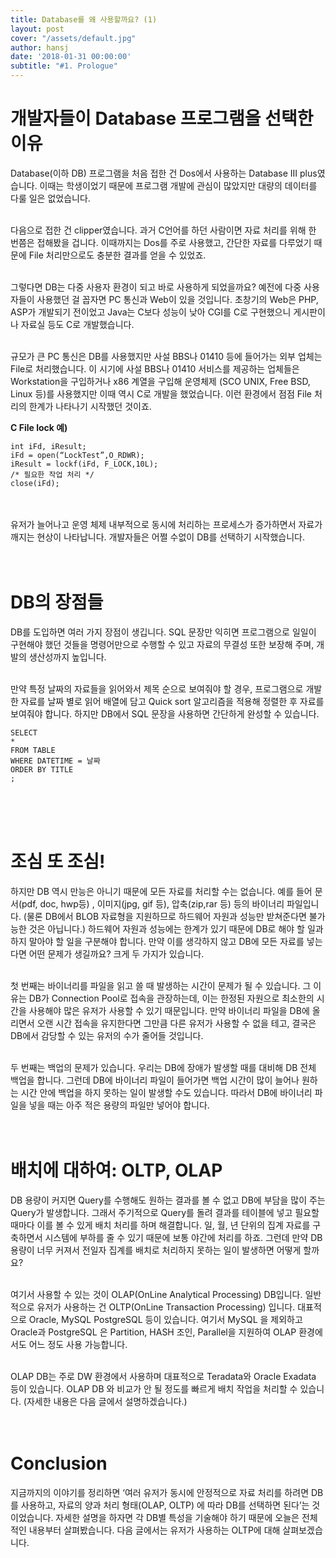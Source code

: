 ```yaml
---
title: Database를 왜 사용할까요? (1)
layout: post
cover: "/assets/default.jpg"
author: hansj
date: '2018-01-31 00:00:00'
subtitle: "#1. Prologue"
---
```


# 개발자들이 Database 프로그램을 선택한 이유
Database(이하 DB) 프로그램을 처음 접한 건 Dos에서 사용하는 Database III plus였습니다. 이때는 학생이었기 때문에 프로그램 개발에 관심이 많았지만 대량의 데이터를 다룰 일은 없었습니다. <br><br>

다음으로 접한 건 clipper였습니다. 과거 C언어를 하던 사람이면 자료 처리를 위해 한 번쯤은 접해봤을 겁니다. 이때까지는 Dos를 주로 사용했고, 간단한 자료를 다루었기 때문에 File 처리만으로도 충분한 결과를 얻을 수 있었죠.<br><br>

그렇다면 DB는 다중 사용자 환경이 되고 바로 사용하게 되었을까요? 예전에 다중 사용자들이 사용했던 걸 꼽자면 PC 통신과 Web이 있을 것입니다. 초창기의 Web은 PHP, ASP가 개발되기 전이었고 Java는 C보다 성능이 낮아 CGI를 C로 구현했으니 게시판이나 자료실 등도 C로 개발했습니다.<br><br>

규모가 큰 PC 통신은 DB를 사용했지만 사설 BBS나 01410 등에 들어가는 외부 업체는  File로 처리했습니다. 이 시기에 사설 BBS나 01410 서비스를 제공하는 업체들은 Workstation을 구입하거나 x86 계열을 구입해 운영체제 (SCO UNIX, Free BSD, Linux 등)를 사용했지만 이때 역시 C로 개발을 했었습니다. 이런 환경에서 점점 File 처리의 한계가 나타나기 시작했던 것이죠.<br>

<b>C File lock 예)</b>
~~~
int iFd, iResult;
iFd = open(“LockTest”,O_RDWR);
iResult = lockf(iFd, F_LOCK,10L);
/* 필요한 작업 처리 */
close(iFd);
~~~

<br><br>
유저가 늘어나고 운영 체제 내부적으로 동시에 처리하는 프로세스가 증가하면서 자료가 깨지는 현상이 나타납니다. 개발자들은 어쩔 수없이 DB를 선택하기 시작했습니다. <br><br><br>


# DB의 장점들
DB를 도입하면 여러 가지 장점이 생깁니다. SQL 문장만 익히면 프로그램으로 일일이 구현해야 했던 것들을 명령어만으로 수행할 수 있고 자료의 무결성 또한 보장해 주며, 개발의 생산성까지 높입니다. <br><br>

만약 특정 날짜의 자료들을 읽어와서 제목 순으로 보여줘야 할 경우, 프로그램으로 개발한 자료를 날짜 별로 읽어 배열에 담고 Quick sort 알고리즘을 적용해 정렬한 후 자료를 보여줘야 합니다. 하지만 DB에서 SQL 문장을 사용하면 간단하게 완성할 수 있습니다. <br>

~~~
SELECT
*
FROM TABLE
WHERE DATETIME = 날짜
ORDER BY TITLE
;
~~~
<br><br><br>

# 조심 또 조심!
하지만 DB 역시 만능은 아니기 때문에 모든 자료를 처리할 수는 없습니다. 예를 들어 문서(pdf, doc, hwp등) , 이미지(jpg, gif 등), 압축(zip,rar 등) 등의 바이너리 파일입니다. (물론 DB에서 BLOB 자료형을 지원하므로 하드웨어 자원과 성능만 받쳐준다면 불가능한 것은 아닙니다.) 하드웨어 자원과 성능에는 한계가 있기 때문에 DB로 해야 할 일과 하지 말아야 할 일을 구분해야 합니다. 만약 이를 생각하지 않고 DB에 모든 자료를 넣는다면 어떤 문제가 생길까요? 크게 두 가지가 있습니다.<br><br>

첫 번째는 바이너리를 파일을 읽고 쓸 때 발생하는 시간이 문제가 될 수 있습니다. 그 이유는 DB가 Connection Pool로 접속을 관장하는데, 이는 한정된 자원으로 최소한의 시간을 사용해야 많은 유저가 사용할 수 있기 때문입니다. 만약 바이너리 파일을 DB에 올리면서 오랜 시간 접속을 유지한다면 그만큼 다른 유저가 사용할 수 없을 테고, 결국은 DB에서 감당할 수 있는 유저의 수가 줄어들 것입니다.<br><br>

두 번째는 백업의 문제가 있습니다. 우리는 DB에 장애가 발생할 때를 대비해 DB 전체 백업을 합니다. 그런데 DB에 바이너리 파일이 들어가면 백업 시간이 많이 늘어나 원하는 시간 안에 백업을 하지 못하는 일이 발생할 수도 있습니다. 따라서 DB에 바이너리 파일을 넣을 때는 아주 적은 용량의 파일만 넣어야 합니다. <br><br><br>


# 배치에 대하여: OLTP, OLAP
DB 용량이 커지면 Query를 수행해도 원하는 결과를 볼 수 없고 DB에 부담을 많이 주는 Query가 발생합니다. 그래서 주기적으로 Query를 돌려 결과를 테이블에 넣고 필요할 때마다 이를 볼 수 있게 배치 처리를 하며 해결합니다. 일, 월, 년 단위의 집계 자료를 구축하면서 시스템에 부하를 줄 수 있기 때문에 보통 야간에 처리를 하죠. 그런데 만약 DB 용량이 너무 커져서 전일자 집계를 배치로 처리하지 못하는 일이 발생하면 어떻게 할까요?<br><br>

여기서 사용할 수 있는 것이 OLAP(OnLine Analytical Processing) DB입니다. 일반적으로 유저가 사용하는 건 OLTP(OnLine Transaction Processing) 입니다. 대표적으로 Oracle, MySQL PostgreSQL 등이 있습니다. 여기서 MySQL 을 제외하고 Oracle과 PostgreSQL 은 Partition, HASH 조인, Parallel을 지원하여 OLAP 환경에서도 어느 정도 사용 가능합니다.<br><br>

OLAP DB는 주로 DW 환경에서 사용하며 대표적으로 Teradata와 Oracle Exadata 등이 있습니다. OLAP DB 와 비교가 안 될 정도를 빠르게 배치 작업을 처리할 수 있습니다. (자세한 내용은 다음 글에서 설명하겠습니다.)<br><br><br>


# Conclusion
지금까지의 이야기를 정리하면 ‘여러 유저가 동시에 안정적으로 자료 처리를 하려면 DB를 사용하고, 자료의 양과 처리 형태(OLAP, OLTP) 에 따라 DB를 선택하면 된다’는 것이었습니다. 자세한 설명을 하자면 각 DB별 특성을 기술해야 하기 때문에 오늘은 전체적인 내용부터 살펴봤습니다. 다음 글에서는 유저가 사용하는 OLTP에 대해 살펴보겠습니다. <br><br>